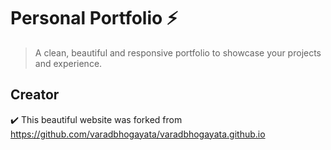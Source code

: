 # Personal Portfolio ⚡️ 
> A clean, beautiful and responsive portfolio to showcase your projects and experience.

## Creator
✔️ This beautiful website was forked from https://github.com/varadbhogayata/varadbhogayata.github.io
